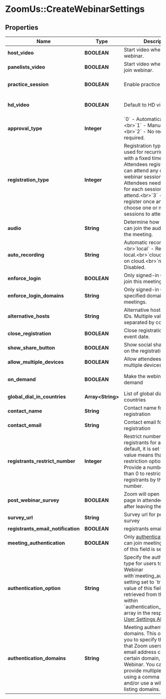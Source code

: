 # ZoomUs::CreateWebinarSettings

## Properties
Name | Type | Description | Notes
------------ | ------------- | ------------- | -------------
**host_video** | **BOOLEAN** | Start video when host joins webinar. | [optional] 
**panelists_video** | **BOOLEAN** | Start video when panelists join webinar. | [optional] 
**practice_session** | **BOOLEAN** | Enable practice session. | [optional] [default to false]
**hd_video** | **BOOLEAN** | Default to HD video. | [optional] [default to false]
**approval_type** | **Integer** | &#x60;0&#x60; - Automatically approve.&lt;br&gt;&#x60;1&#x60; - Manually approve.&lt;br&gt;&#x60;2&#x60; - No registration required. | [optional] 
**registration_type** | **Integer** | Registration types. Only used for recurring webinars with a fixed time.&lt;br&gt;&#x60;1&#x60; - Attendees register once and can attend any of the webinar sessions.&lt;br&gt;&#x60;2&#x60; - Attendees need to register for each session in order to attend.&lt;br&gt;&#x60;3&#x60; - Attendees register once and can choose one or more sessions to attend. | [optional] 
**audio** | **String** | Determine how participants can join the audio portion of the meeting. | [optional] [default to &#39;both&#39;]
**auto_recording** | **String** | Automatic recording:&lt;br&gt;&#x60;local&#x60; - Record on local.&lt;br&gt;&#x60;cloud&#x60; -  Record on cloud.&lt;br&gt;&#x60;none&#x60; - Disabled. | [optional] [default to &#39;none&#39;]
**enforce_login** | **BOOLEAN** | Only signed-in users can join this meeting. | [optional] 
**enforce_login_domains** | **String** | Only signed-in users with specified domains can join meetings. | [optional] 
**alternative_hosts** | **String** | Alternative host emails or IDs. Multiple values separated by comma. | [optional] 
**close_registration** | **BOOLEAN** | Close registration after event date. | [optional] 
**show_share_button** | **BOOLEAN** | Show social share buttons on the registration page. | [optional] 
**allow_multiple_devices** | **BOOLEAN** | Allow attendees to join from multiple devices. | [optional] 
**on_demand** | **BOOLEAN** | Make the webinar on-demand | [optional] [default to false]
**global_dial_in_countries** | **Array&lt;String&gt;** | List of global dial-in countries | [optional] 
**contact_name** | **String** | Contact name for registration | [optional] 
**contact_email** | **String** | Contact email for registration | [optional] 
**registrants_restrict_number** | **Integer** | Restrict number of registrants for a webinar. By default, it is set to &#x60;0&#x60;. A &#x60;0&#x60; value means that the restriction option is disabled. Provide a number higher than 0 to restrict the webinar registrants by the that number. | [optional] 
**post_webinar_survey** | **BOOLEAN** | Zoom will open a survey page in attendees&#39; browsers after leaving the webinar | [optional] 
**survey_url** | **String** | Survey url for post webinar survey | [optional] 
**registrants_email_notification** | **BOOLEAN** | registrants email notification | [optional] 
**meeting_authentication** | **BOOLEAN** | Only [authenticated](https://support.zoom.us/hc/en-us/articles/360037117472-Authentication-Profiles-for-Meetings-and-Webinars) users can join meeting if the value of this field is set to &#x60;true&#x60;. | [optional] 
**authentication_option** | **String** | Specify the authentication type for users to join a Webinar with&#x60;meeting_authentication&#x60; setting set to &#x60;true&#x60;. The value of this field can be retrieved from the &#x60;id&#x60; field within &#x60;authentication_options&#x60; array in the response of [Get User Settings API](https://marketplace.zoom.us/docs/api-reference/zoom-api/users/usersettings). | [optional] 
**authentication_domains** | **String** | Meeting authentication domains. This option, allows you to specify the rule so that Zoom users, whose email address contains a certain domain, can join the Webinar. You can either provide multiple domains, using a comma in between and/or use a wildcard for listing domains. | [optional] 


